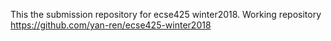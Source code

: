 This the submission repository for ecse425 winter2018. Working repository https://github.com/yan-ren/ecse425-winter2018
